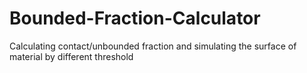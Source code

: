 # Bounded-Fraction-Calculator
Calculating contact/unbounded fraction and simulating the surface of material by different threshold
